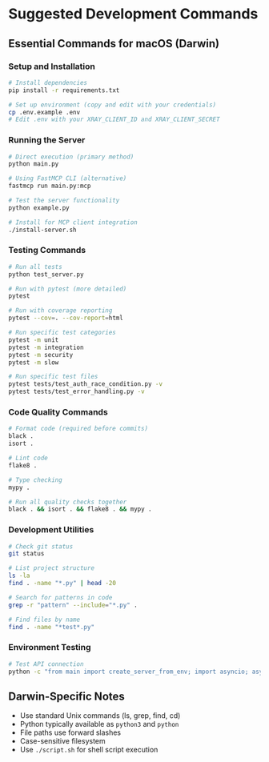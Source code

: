 # Suggested Development Commands

## Essential Commands for macOS (Darwin)

### Setup and Installation
```bash
# Install dependencies
pip install -r requirements.txt

# Set up environment (copy and edit with your credentials)
cp .env.example .env
# Edit .env with your XRAY_CLIENT_ID and XRAY_CLIENT_SECRET
```

### Running the Server
```bash
# Direct execution (primary method)
python main.py

# Using FastMCP CLI (alternative)
fastmcp run main.py:mcp

# Test the server functionality
python example.py

# Install for MCP client integration
./install-server.sh
```

### Testing Commands
```bash
# Run all tests
python test_server.py

# Run with pytest (more detailed)
pytest

# Run with coverage reporting
pytest --cov=. --cov-report=html

# Run specific test categories
pytest -m unit
pytest -m integration  
pytest -m security
pytest -m slow

# Run specific test files
pytest tests/test_auth_race_condition.py -v
pytest tests/test_error_handling.py -v
```

### Code Quality Commands  
```bash
# Format code (required before commits)
black .
isort .

# Lint code
flake8 .

# Type checking
mypy .

# Run all quality checks together
black . && isort . && flake8 . && mypy .
```

### Development Utilities
```bash
# Check git status
git status

# List project structure
ls -la
find . -name "*.py" | head -20

# Search for patterns in code  
grep -r "pattern" --include="*.py" .

# Find files by name
find . -name "*test*.py"
```

### Environment Testing
```bash
# Test API connection
python -c "from main import create_server_from_env; import asyncio; asyncio.run(create_server_from_env().utils_tools.validate_connection())"
```

## Darwin-Specific Notes
- Use standard Unix commands (ls, grep, find, cd)
- Python typically available as `python3` and `python`
- File paths use forward slashes
- Case-sensitive filesystem
- Use `./script.sh` for shell script execution